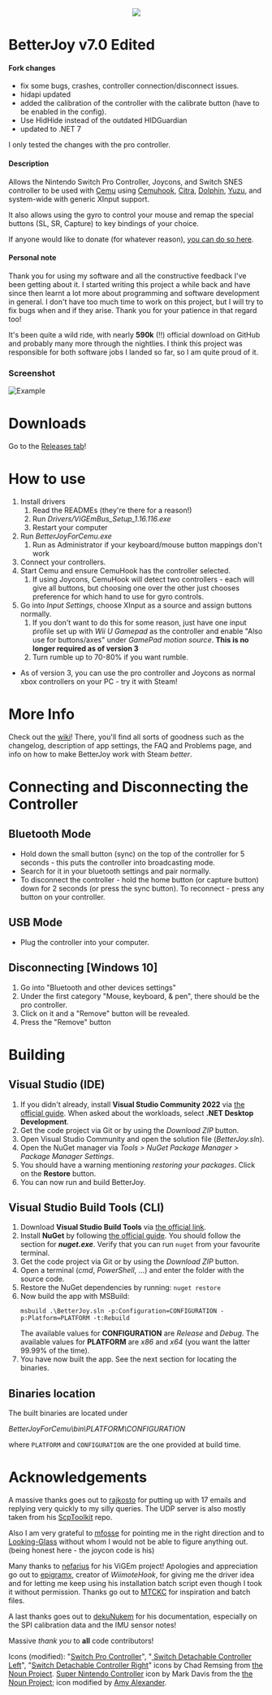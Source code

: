 <p align="center">
  <img src="title.png">
</p>

# BetterJoy v7.0 Edited
#### Fork changes
 - fix some bugs, crashes, controller connection/disconnect issues.
 - hidapi updated
 - added the calibration of the controller with the calibrate button (have to be enabled in the config).
 - Use HidHide instead of the outdated HIDGuardian
 - updated to .NET 7

I only tested the changes with the pro controller.

#### Description

Allows the Nintendo Switch Pro Controller, Joycons, and Switch SNES controller to be used with [Cemu](http://cemu.info/) using [Cemuhook](https://sshnuke.net/cemuhook/), [Citra](https://citra-emu.org/), [Dolphin](https://dolphin-emu.org/), [Yuzu](https://yuzu-emu.org/), and system-wide with generic XInput support.

It also allows using the gyro to control your mouse and remap the special buttons (SL, SR, Capture) to key bindings of your choice.

If anyone would like to donate (for whatever reason), [you can do so here](https://www.paypal.me/DavidKhachaturov/5). 

#### Personal note
Thank you for using my software and all the constructive feedback I've been getting about it. I started writing this project a while back and have since then learnt a lot more about programming and software development in general. I don't have too much time to work on this project, but I will try to fix bugs when and if they arise. Thank you for your patience in that regard too!

It's been quite a wild ride, with nearly **590k** (!!) official download on GitHub and probably many more through the nightlies. I think this project was responsible for both software jobs I landed so far, so I am quite proud of it.

### Screenshot
![Example](https://user-images.githubusercontent.com/16619943/67919451-bf8e5680-fb76-11e9-995e-7193b87548e1.png)

# Downloads
Go to the [Releases tab](https://github.com/Davidobot/BetterJoy/releases/)!

# How to use
1. Install drivers
    1. Read the READMEs (they're there for a reason!)
    1. Run *Drivers/ViGEmBus_Setup_1.16.116.exe*
    1. Restart your computer
2. Run *BetterJoyForCemu.exe* 
    1. Run as Administrator if your keyboard/mouse button mappings don't work
3. Connect your controllers.
4. Start Cemu and ensure CemuHook has the controller selected.
    1. If using Joycons, CemuHook will detect two controllers - each will give all buttons, but choosing one over the other just chooses preference for which hand to use for gyro controls.
5. Go into *Input Settings*, choose XInput as a source and assign buttons normally.
    1. If you don't want to do this for some reason, just have one input profile set up with *Wii U Gamepad* as the controller and enable "Also use for buttons/axes" under *GamePad motion source*. **This is no longer required as of version 3**
    2. Turn rumble up to 70-80% if you want rumble.

* As of version 3, you can use the pro controller and Joycons as normal xbox controllers on your PC - try it with Steam!

# More Info
Check out the [wiki](https://github.com/Davidobot/BetterJoy/wiki)! There, you'll find all sorts of goodness such as the changelog, description of app settings, the FAQ and Problems page, and info on how to make BetterJoy work with Steam *better*.

# Connecting and Disconnecting the Controller
## Bluetooth Mode
 * Hold down the small button (sync) on the top of the controller for 5 seconds - this puts the controller into broadcasting mode.
 * Search for it in your bluetooth settings and pair normally.
 * To disconnect the controller - hold the home button (or capture button) down for 2 seconds (or press the sync button). To reconnect - press any button on your controller.

## USB Mode
 * Plug the controller into your computer.
 
## Disconnecting \[Windows 10]
1. Go into "Bluetooth and other devices settings"
1. Under the first category "Mouse, keyboard, & pen", there should be the pro controller.
1. Click on it and a "Remove" button will be revealed.
1. Press the "Remove" button

# Building

## Visual Studio (IDE)

1. If you didn't already, install **Visual Studio Community 2022** via
   [the official guide](https://docs.microsoft.com/en-us/visualstudio/install/install-visual-studio?view=vs-2022).
   When asked about the workloads, select **.NET Desktop Development**.
2. Get the code project via Git or by using the *Download ZIP* button.
3. Open Visual Studio Community and open the solution file (*BetterJoy.sln*).
4. Open the NuGet manager via *Tools > NuGet Package Manager > Package Manager Settings*.
5. You should have a warning mentioning *restoring your packages*. Click on the **Restore** button.
6. You can now run and build BetterJoy.

## Visual Studio Build Tools (CLI)
1. Download **Visual Studio Build Tools** via
   [the official link](https://visualstudio.microsoft.com/downloads/#build-tools-for-visual-studio-2022).
2. Install **NuGet** by following
   [the official guide](https://docs.microsoft.com/en-us/nuget/install-nuget-client-tools#nugetexe-cli).
   You should follow the section for ***nuget.exe***.
   Verify that you can run `nuget` from your favourite terminal.
3. Get the code project via Git or by using the *Download ZIP* button.
4. Open a terminal (*cmd*, *PowerShell*, ...) and enter the folder with the source code.
5. Restore the NuGet dependencies by running: `nuget restore`
6. Now build the app with MSBuild:
   ```
   msbuild .\BetterJoy.sln -p:Configuration=CONFIGURATION -p:Platform=PLATFORM -t:Rebuild
   ```
   The available values for **CONFIGURATION** are *Release* and *Debug*.
   The available values for **PLATFORM** are *x86* and *x64* (you want the latter 99.99% of the time).
7. You have now built the app. See the next section for locating the binaries.

## Binaries location
The built binaries are located under

*BetterJoyForCemu\bin\PLATFORM\CONFIGURATION*

where `PLATFORM` and `CONFIGURATION` are the one provided at build time. 

# Acknowledgements
A massive thanks goes out to [rajkosto](https://github.com/rajkosto/) for putting up with 17 emails and replying very quickly to my silly queries. The UDP server is also mostly taken from his [ScpToolkit](https://github.com/rajkosto/ScpToolkit) repo.

Also I am very grateful to [mfosse](https://github.com/mfosse/JoyCon-Driver) for pointing me in the right direction and to [Looking-Glass](https://github.com/Looking-Glass/JoyconLib) without whom I would not be able to figure anything out. (being honest here - the joycon code is his)

Many thanks to [nefarius](https://github.com/ViGEm/ViGEmBus) for his ViGEm project! Apologies and appreciation go out to [epigramx](https://github.com/epigramx), creator of *WiimoteHook*, for giving me the driver idea and for letting me keep using his installation batch script even though I took it without permission. Thanks go out to [MTCKC](https://github.com/MTCKC/ProconXInput) for inspiration and batch files.

A last thanks goes out to [dekuNukem](https://github.com/dekuNukem/Nintendo_Switch_Reverse_Engineering) for his documentation, especially on the SPI calibration data and the IMU sensor notes!

Massive *thank you* to **all** code contributors!

Icons (modified): "[Switch Pro Controller](https://thenounproject.com/term/nintendo-switch/930119/)", "[
Switch Detachable Controller Left](https://thenounproject.com/remsing/uploads/?i=930115)", "[Switch Detachable Controller Right](https://thenounproject.com/remsing/uploads/?i=930121)" icons by Chad Remsing from [the Noun Project](http://thenounproject.com/). [Super Nintendo Controller](https://thenounproject.com/themizarkshow/collection/vectogram/?i=193592) icon by Mark Davis from the [the Noun Project](http://thenounproject.com/); icon modified by [Amy Alexander](https://www.linkedin.com/in/-amy-alexander/).

